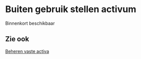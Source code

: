 # Buiten gebruik stellen activum

Binnenkort beschikbaar

## Zie ook

[Beheren vaste activa](../beheren-vaste-activa/)
